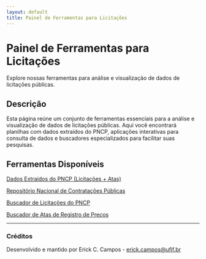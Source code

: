 ```yaml
---
layout: default
title: Painel de Ferramentas para Licitações
---
```


# Painel de Ferramentas para Licitações

Explore nossas ferramentas para análise e visualização de dados de licitações públicas.

## Descrição

Esta página reúne um conjunto de ferramentas essenciais para a análise e visualização de dados de licitações públicas. Aqui você encontrará planilhas com dados extraídos do PNCP, aplicações interativas para consulta de dados e buscadores especializados para facilitar suas pesquisas.

## Ferramentas Disponíveis

<div class="buttons">
  <a href="https://docs.google.com/spreadsheets/d/1NlEl3OAdHG4_Obqdl-KB1km8ILzl_hExottC-G8S3bM/edit?gid=266803165#gid=266803165" class="button blue">Dados Extraídos do PNCP (Licitações + Atas)</a>

  <a href="https://repositorio-nacional-licitacoes.streamlit.app/" class="button green">Repositório Nacional de Contratações Públicas</a>

  <a href="https://lookerstudio.google.com/u/0/reporting/5413c554-7852-46d4-84cf-edd7cdecb2e8/page/wWYBE" class="button orange">Buscador de Licitações do PNCP</a>

  <a href="https://lookerstudio.google.com/reporting/c1f5dfb7-7c50-4863-b9db-0a42e5a489a9" class="button red">Buscador de Atas de Registro de Preços</a>
</div>

---

### Créditos

Desenvolvido e mantido por Erick C. Campos - [erick.campos@ufjf.br](mailto:erick.campos@ufjf.br)
